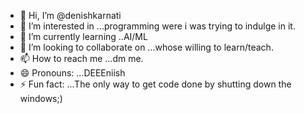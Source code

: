 - 👋 Hi, I’m @denishkarnati
- 👀 I’m interested in ...programming were i was trying to indulge in it.
- 🌱 I’m currently learning ..AI/ML 
- 💞️ I’m looking to collaborate on ...whose willing to learn/teach.
- 📫 How to reach me ...dm me.
- 😄 Pronouns: ...DEEEniish
- ⚡ Fun fact: ...The only way to get code done by shutting down the windows;)

<!---
denishkarnati/denishkarnati is a ✨ special ✨ repository because its `README.md` (this file) appears on your GitHub profile.
You can click the Preview link to take a look at your changes.
https://github-profile-trophy.vercel.app/?username=ryo-ma&row=2
--->
